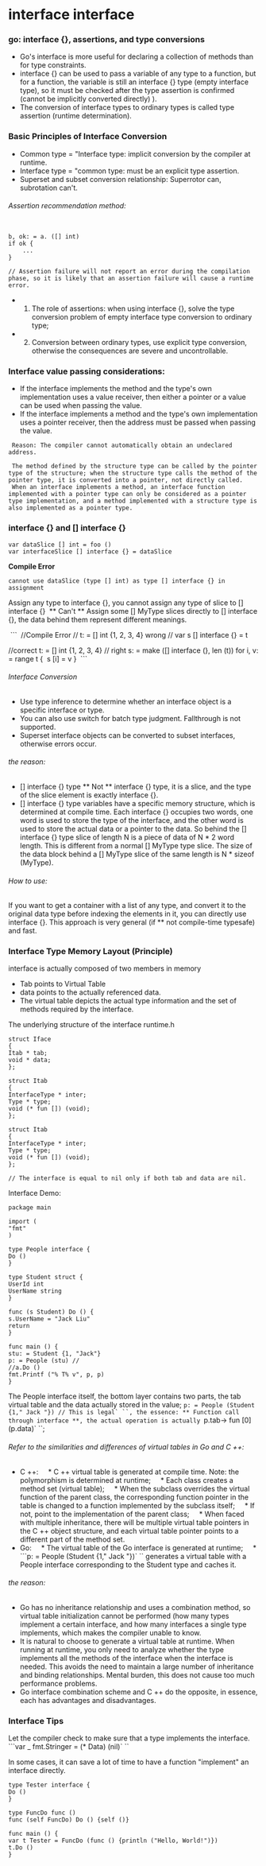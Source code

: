 # interface interface

### go: interface {}, assertions, and type conversions
* Go's interface is more useful for declaring a collection of methods than for type constraints.
* interface {} can be used to pass a variable of any type to a function, but for a function, the variable is still an interface {} type (empty interface type), so it must be checked after the type assertion is confirmed (cannot be implicitly converted directly) ).
* The conversion of interface types to ordinary types is called type assertion (runtime determination).

### Basic Principles of Interface Conversion

* Common type = "Interface type: implicit conversion by the compiler at runtime.
* Interface type = "common type: must be an explicit type assertion.
* Superset and subset conversion relationship: Superrotor can, subrotation can't.

###### Assertion recommendation method:
```

b, ok: = a. ([] int)
if ok {
    ...
}

// Assertion failure will not report an error during the compilation phase, so it is likely that an assertion failure will cause a runtime error.
```

* 1. The role of assertions: when using interface {}, solve the type conversion problem of empty interface type conversion to ordinary type;
* 2. Conversion between ordinary types, use explicit type conversion, otherwise the consequences are severe and uncontrollable.


### Interface value passing considerations:
* If the interface implements the method and the type's own implementation uses a value receiver, then either a pointer or a value can be used when passing the value.
* If the interface implements a method and the type's own implementation uses a pointer receiver, then the address must be passed when passing the value.
```
 Reason: The compiler cannot automatically obtain an undeclared address.

 The method defined by the structure type can be called by the pointer type of the structure; when the structure type calls the method of the pointer type, it is converted into a pointer, not directly called.
 When an interface implements a method, an interface function implemented with a pointer type can only be considered as a pointer type implementation, and a method implemented with a structure type is also implemented as a pointer type.

```

### interface {} and [] interface {}

```
var dataSlice [] int = foo ()
var interfaceSlice [] interface {} = dataSlice
```
**Compile Error**  
```
cannot use dataSlice (type [] int) as type [] interface {} in assignment
```
Assign any type to interface {}, you cannot assign any type of slice to [] interface {}
 ** Can't ** Assign some [] MyType slices directly to [] interface {}, the data behind them represent different meanings.

 ```
 //Compile Error
// t: = [] int {1, 2, 3, 4} wrong
// var s [] interface {} = t

//correct
t: = [] int {1, 2, 3, 4} // right
s: = make ([] interface (}, len (t))
for i, v: = range t {
 s [i] = v
}
 ```
###### Interface Conversion
* Use type inference to determine whether an interface object is a specific interface or type.
* You can also use switch for batch type judgment. Fallthrough is not supported.
* Superset interface objects can be converted to subset interfaces, otherwise errors occur.


###### the reason:
* [] interface {} type ** Not ** interface {} type, it is a slice, and the type of the slice element is exactly interface {}.
* [] interface {} type variables have a specific memory structure, which is determined at compile time. Each interface {} occupies two words, one word is used to store the type of the interface, and the other word is used to store the actual data or a pointer to the data. So behind the [] interface {} type slice of length N is a piece of data of N * 2 word length.
This is different from a normal [] MyType type slice. The size of the data block behind a [] MyType slice of the same length is N * sizeof (MyType).

###### How to use:
If you want to get a container with a list of any type, and convert it to the original data type before indexing the elements in it, you can directly use interface {}. This approach is very general (if ** not compile-time typesafe) and fast.


### Interface Type Memory Layout (Principle)

interface is actually composed of two members in memory
* Tab points to Virtual Table
* data points to the actually referenced data.
* The virtual table depicts the actual type information and the set of methods required by the interface.


The underlying structure of the interface
runtime.h
```
struct Iface
{
Itab * tab;
void * data;
};

struct Itab
{
InterfaceType * inter;
Type * type;
void (* fun []) (void);
};

struct Itab
{
InterfaceType * inter;
Type * type;
void (* fun []) (void);
};

// The interface is equal to nil only if both tab and data are nil.
```

Interface Demo:
```
package main

import (
"fmt"
)

type People interface {
Do ()
}

type Student struct {
UserId int
UserName string
}

func (s Student) Do () {
s.UserName = "Jack Liu"
return
}

func main () {
stu: = Student {1, "Jack"}
p: = People (stu) //
//a.Do ()
fmt.Printf ("% T% v", p, p)
}

```

The People interface itself, the bottom layer contains two parts, the tab virtual table and the data actually stored in the value;
```p: = People (Student {1," Jack "}) // This is legal` ``, the essence:
** Function call through interface **, the actual operation is actually ```p.tab-> fun [0] (p.data)` ``;

###### Refer to the similarities and differences of virtual tables in Go and C ++:
* C ++:
    * C ++ virtual table is generated at compile time. Note: the polymorphism is determined at runtime;
    * Each class creates a method set (virtual table);
    * When the subclass overrides the virtual function of the parent class, the corresponding function pointer in the table is changed to a function implemented by the subclass itself;
    * If not, point to the implementation of the parent class;
    * When faced with multiple inheritance, there will be multiple virtual table pointers in the C ++ object structure, and each virtual table pointer points to a different part of the method set.
* Go:
    * The virtual table of the Go interface is generated at runtime;
    * ```p: = People (Student {1," Jack "})` `` generates a virtual table with a People interface corresponding to the Student type and caches it.
###### the reason:
* Go has no inheritance relationship and uses a combination method, so virtual table initialization cannot be performed (how many types implement a certain interface, and how many interfaces a single type implements, which makes the compiler unable to know.
* It is natural to choose to generate a virtual table at runtime. When running at runtime, you only need to analyze whether the type implements all the methods of the interface when the interface is needed. This avoids the need to maintain a large number of inheritance and binding relationships. Mental burden, this does not cause too much performance problems.
* Go interface combination scheme and C ++ do the opposite, in essence, each has advantages and disadvantages.



### Interface Tips
Let the compiler check to make sure that a type implements the interface.
```var _ fmt.Stringer = (* Data) (nil)` ``

In some cases, it can save a lot of time to have a function "implement" an interface directly.
```
type Tester interface {
Do ()
}

type FuncDo func ()
func (self FuncDo) Do () {self ()}

func main () {
var t Tester = FuncDo (func () {println ("Hello, World!")})
t.Do ()
}

```
